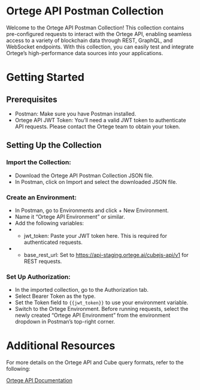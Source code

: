 # Ortege API Postman Collection
Welcome to the Ortege API Postman Collection! This collection contains pre-configured requests to interact with the Ortege API, enabling seamless access to a variety of blockchain data through REST, GraphQL, and WebSocket endpoints. With this collection, you can easily test and integrate Ortege’s high-performance data sources into your applications.

# Getting Started
## Prerequisites
* Postman: Make sure you have Postman installed.
* Ortege API JWT Token: You’ll need a valid JWT token to authenticate API requests. Please contact the Ortege team to obtain your token.

## Setting Up the Collection
### Import the Collection:

* Download the Ortege API Postman Collection JSON file.
* In Postman, click on Import and select the downloaded JSON file.

### Create an Environment:

* In Postman, go to Environments and click + New Environment.
* Name it “Ortege API Environment” or similar.
* Add the following variables:
* * jwt_token: Paste your JWT token here. This is required for authenticated requests.
* * base_rest_url: Set to https://api-staging.ortege.ai/cubejs-api/v1 for REST requests.

### Set Up Authorization:

* In the imported collection, go to the Authorization tab.
* Select Bearer Token as the type.
* Set the Token field to `{{jwt_token}}` to use your environment variable.
* Switch to the Ortege Environment. Before running requests, select the newly created “Ortege API Environment” from the environment dropdown in Postman’s top-right corner.

# Additional Resources
For more details on the Ortege API and Cube query formats, refer to the following:

[Ortege API Documentation](https://docs.ortege.ai)
